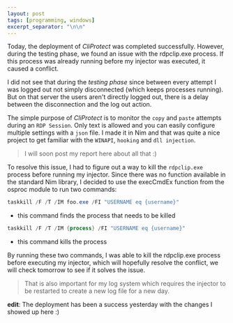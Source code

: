 ```yaml
---
layout: post
tags: [programming, windows]
excerpt_separator: "\n\n"
---
```


Today, the deployment of *CliProtect* was completed successfully.
However, during the testing phase, we found an issue with the rdpclip.exe process.
If this process was already running before my injector was executed, it caused a conflict.

I did not see that during the *testing phase* since between every attempt I was logged out not simply disconnected (which keeps processes running).
But on that server the users aren't directly logged out, there is a delay between the disconnection and the log out action.

The simple purpose of *CliProtect* is to monitor the `copy` and `paste` attempts during an `RDP Session`.
Only text is allowed and you can easily configure multiple settings with a `json` file.
I made it in Nim and that was quite a nice project to get familiar with the `WINAPI`, `hooking` and `dll injection`.
> I will soon post my report here about all that :)

To resolve this issue, I had to figure out a way to kill the `rdpclip.exe` process before running my injector.
Since there was no function available in the standard Nim library, I decided to use the execCmdEx function from the osproc module to run two commands:

```powershell
taskkill /F /T /IM foo.exe /FI "USERNAME eq {username}"
```

- this command finds the process that needs to be killed

```powershell
taskkill /F /T /IM {process} /FI "USERNAME eq {username}"
```

- this command kills the process

By running these two commands, I was able to kill the rdpclip.exe process before executing my injector,
which will hopefully resolve the conflict, we will check tomorrow to see if it solves the issue.
> That is also important for my log system which requires the injector to be restarted to create a new log file for a new day.

**edit**: The deployment has been a success yesterday with the changes I showed up here :) 